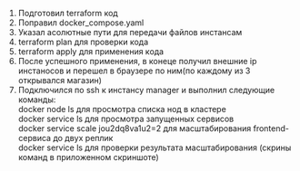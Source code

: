 1) Подготовил terraform код 
2) Поправил docker_compose.yaml 
3) Указал асолютные пути для передачи файлов инстансам 
4) terraform plan для проверки кода 
5) terraform apply для применения кода 
6) После успешного применения, в конеце получил внешние ip инстаносов и перешел в браузере по ним(по каждому из 3 открывался магазин) 
7) Подключился по ssh к инстансу manager и выполнил следующие команды:\
   docker node ls для просмотра списка нод в кластере\
   docker service ls для просмотра запущенных сервисов\
   docker service scale jou2dq8va1u2=2 для масштабирования frontend-сервиса до двух реплик\
   docker service ls для проверки результата масштабирования (скрины команд в приложенном скриншоте)
